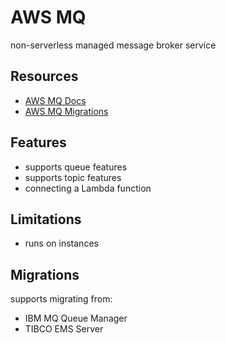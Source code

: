 # AWS MQ

non-serverless managed message broker service

## Resources

- [AWS MQ Docs](https://docs.aws.amazon.com/amazon-mq/latest/developer-guide/welcome.html)
- [AWS MQ Migrations](https://docs.aws.amazon.com/amazon-mq/latest/migration-guide/migration-approaches.html)

## Features

- supports queue features
- supports topic features
- connecting a Lambda function

## Limitations

- runs on instances

## Migrations

supports migrating from:

- IBM MQ Queue Manager
- TIBCO EMS Server